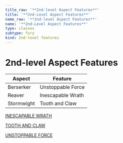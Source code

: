 ```yaml
---
title_raw: '**2nd-level Aspect Features**'
title: '**2nd-Level Aspect Features**'
name_raw: '**2nd-level Aspect Features**'
name: '**2nd-Level Aspect Features**'
type: classes
subtype: fury
kind: 2nd-level features
---
```


# **2nd-level Aspect Features**

| Aspect     | Feature           |
| ---------- | ----------------- |
| Berserker  | Unstoppable Force |
| Reaver     | Inescapable Wrath |
| Stormwight | Tooth and Claw    |

[INESCAPABLE WRATH](./Inescapable%20Wrath.md)

[TOOTH AND CLAW](./Tooth%20And%20Claw.md)

[UNSTOPPABLE FORCE](./Unstoppable%20Force.md)
